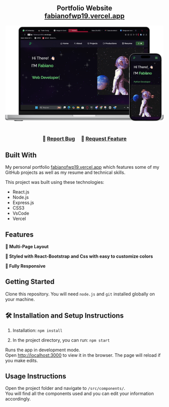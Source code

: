 <h2 align="center">
  Portfolio Website<br/>
  <a href="https://fabianofwp19.vercel.app/" target="_blank">fabianofwp19.vercel.app</a>
</h2>
<div align="center">
  <img alt="Demo" src="./Images/portifolio.png" />
</div>

<br/>

<h3 align="center">
    🔹
    <a href="https://github.com/fabianofwp19/Portfolio/issues">Report Bug</a> &nbsp; &nbsp;
    🔹
    <a href="https://github.com/fabianofwp19/Portfolio/issues">Request Feature</a>
</h3>

## Built With

My personal portfolio <a href="https://fabianofwp19.vercel.app/" target="_blank">fabianofwp19.vercel.app</a> which features some of my GitHub projects as well as my resume and technical skills.<br/>

This project was built using these technologies:

- React.js
- Node.js
- Express.js
- CSS3
- VsCode
- Vercel

## Features

**📖 Multi-Page Layout**

**🎨 Styled with React-Bootstrap and Css with easy to customize colors**

**📱 Fully Responsive**

## Getting Started

Clone this repository. You will need `node.js` and `git` installed globally on your machine.

## 🛠 Installation and Setup Instructions

1. Installation: `npm install`

2. In the project directory, you can run: `npm start`

Runs the app in development mode.\
Open [http://localhost:3000](http://localhost:3000) to view it in the browser.
The page will reload if you make edits.

## Usage Instructions

Open the project folder and navigate to `/src/components/`. <br/>
You will find all the components used and you can edit your information accordingly.

